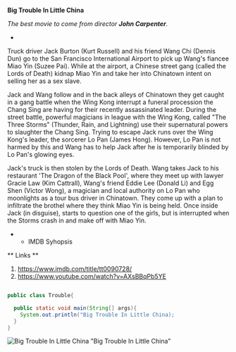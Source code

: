 **Big Trouble In Little China**

*The best movie to come from director **John Carpenter**.*

*
Truck driver Jack Burton (Kurt Russell) and his friend Wang Chi (Dennis Dun) go to the San Francisco International Airport to pick up Wang's fiancee Miao Yin (Suzee Pai). While at the airport, a Chinese street gang (called the Lords of Death) kidnap Miao Yin and take her into Chinatown intent on selling her as a sex slave.

Jack and Wang follow and in the back alleys of Chinatown they get caught in a gang battle when the Wing Kong interrupt a funeral procession the Chang Sing are having for their recently assassinated leader. During the street battle, powerful magicians in league with the Wing Kong, called "The Three Storms" (Thunder, Rain, and Lightning) use their supernatural powers to slaughter the Chang Sing. Trying to escape Jack runs over the Wing Kong's leader, the sorcerer Lo Pan (James Hong). However, Lo Pan is not harmed by this and Wang has to help Jack after he is temporarily blinded by Lo Pan's glowing eyes.

Jack's truck is then stolen by the Lords of Death. Wang takes Jack to his restaurant 'The Dragon of the Black Pool', where they meet up with lawyer Gracie Law (Kim Cattrall), Wang's friend Eddie Lee (Donald Li) and Egg Shen (Victor Wong), a magician and local authority on Lo Pan who moonlights as a tour bus driver in Chinatown. They come up with a plan to infiltrate the brothel where they think Miao Yin is being held. Once inside Jack (in disguise), starts to question one of the girls, but is interrupted when the Storms crash in and make off with Miao Yin.

* - IMDB Syhopsis

** Links **

1. https://www.imdb.com/title/tt0090728/
2. https://www.youtube.com/watch?v=AXsBBqPb5YE

```Java

public class Trouble{

  public static void main(String[] args){
    System.out.println("Big Trouble In Little China);
  }
}

```
![Big Trouble In Little China](https://external-content.duckduckgo.com/iu/?u=https%3A%2F%2Fm.media-amazon.com%2Fimages%2FM%2FMV5BNzlhYjEzOGItN2MwNS00ODRiLWE5OTItYThiNmJlMTdmMzgxXkEyXkFqcGdeQXVyNTAyODkwOQ%40%40._V1_.jpg&f=1&nofb=1&ipt=5bd8bfb363a470664a47e15a04571333997fb82858cf5b7e51e8d5f23d69a1b0&ipo=images) "Big Trouble In Little China"
